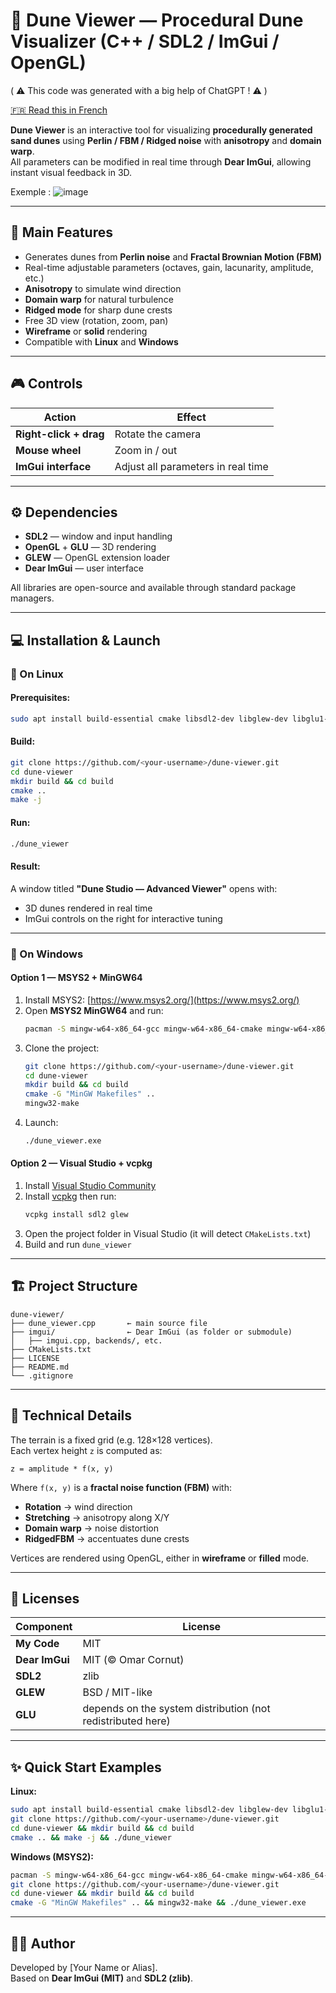 # 🌵 Dune Viewer — Procedural Dune Visualizer (C++ / SDL2 / ImGui / OpenGL)

( ⚠️ This code was generated with a big help of ChatGPT ! ⚠️ )

[🇫🇷 Read this in French](README.fr.md)

**Dune Viewer** is an interactive tool for visualizing **procedurally generated sand dunes** using **Perlin / FBM / Ridged noise** with **anisotropy** and **domain warp**.  
All parameters can be modified in real time through **Dear ImGui**, allowing instant visual feedback in 3D.

Exemple : 
![image](https://github.com/user-attachments/assets/9cbadd41-8f78-45f6-8cb2-83407c09b939)


---

## 🧭 Main Features
- Generates dunes from **Perlin noise** and **Fractal Brownian Motion (FBM)**
- Real-time adjustable parameters (octaves, gain, lacunarity, amplitude, etc.)
- **Anisotropy** to simulate wind direction
- **Domain warp** for natural turbulence
- **Ridged mode** for sharp dune crests
- Free 3D view (rotation, zoom, pan)
- **Wireframe** or **solid** rendering
- Compatible with **Linux** and **Windows**

---

## 🎮 Controls
| Action | Effect |
|--------|---------|
| **Right-click + drag** | Rotate the camera |
| **Mouse wheel** | Zoom in / out |
| **ImGui interface** | Adjust all parameters in real time |

---

## ⚙️ Dependencies
- **SDL2** — window and input handling  
- **OpenGL** + **GLU** — 3D rendering  
- **GLEW** — OpenGL extension loader  
- **Dear ImGui** — user interface  

All libraries are open-source and available through standard package managers.

---

## 💻 Installation & Launch

### 🔹 On Linux
#### Prerequisites:
```bash
sudo apt install build-essential cmake libsdl2-dev libglew-dev libglu1-mesa-dev
```

#### Build:
```bash
git clone https://github.com/<your-username>/dune-viewer.git
cd dune-viewer
mkdir build && cd build
cmake ..
make -j
```

#### Run:
```bash
./dune_viewer
```

#### Result:
A window titled **"Dune Studio — Advanced Viewer"** opens with:
- 3D dunes rendered in real time
- ImGui controls on the right for interactive tuning

---

### 🔹 On Windows

#### Option 1 — **MSYS2 + MinGW64**
1. Install MSYS2: [https://www.msys2.org/](https://www.msys2.org/)
2. Open **MSYS2 MinGW64** and run:
   ```bash
   pacman -S mingw-w64-x86_64-gcc mingw-w64-x86_64-cmake mingw-w64-x86_64-SDL2 mingw-w64-x86_64-glew
   ```
3. Clone the project:
   ```bash
   git clone https://github.com/<your-username>/dune-viewer.git
   cd dune-viewer
   mkdir build && cd build
   cmake -G "MinGW Makefiles" ..
   mingw32-make
   ```
4. Launch:
   ```bash
   ./dune_viewer.exe
   ```

#### Option 2 — **Visual Studio + vcpkg**
1. Install [Visual Studio Community](https://visualstudio.microsoft.com/)
2. Install [vcpkg](https://github.com/microsoft/vcpkg) then run:
   ```bash
   vcpkg install sdl2 glew
   ```
3. Open the project folder in Visual Studio (it will detect `CMakeLists.txt`)
4. Build and run `dune_viewer`

---

## 🏗️ Project Structure
```
dune-viewer/
├── dune_viewer.cpp       ← main source file
├── imgui/                ← Dear ImGui (as folder or submodule)
│   ├── imgui.cpp, backends/, etc.
├── CMakeLists.txt
├── LICENSE
├── README.md
└── .gitignore
```

---

## 🧠 Technical Details
The terrain is a fixed grid (e.g. 128×128 vertices).  
Each vertex height `z` is computed as:

```
z = amplitude * f(x, y)
```

Where `f(x, y)` is a **fractal noise function (FBM)** with:
- **Rotation** → wind direction  
- **Stretching** → anisotropy along X/Y  
- **Domain warp** → noise distortion  
- **RidgedFBM** → accentuates dune crests  

Vertices are rendered using OpenGL, either in **wireframe** or **filled** mode.

---

## 📜 Licenses
| Component | License |
|------------|----------|
| **My Code** | MIT |
| **Dear ImGui** | MIT (© Omar Cornut) |
| **SDL2** | zlib |
| **GLEW** | BSD / MIT-like |
| **GLU** | depends on the system distribution (not redistributed here) |

---

## ✨ Quick Start Examples

**Linux:**
```bash
sudo apt install build-essential cmake libsdl2-dev libglew-dev libglu1-mesa-dev
git clone https://github.com/<your-username>/dune-viewer.git
cd dune-viewer && mkdir build && cd build
cmake .. && make -j && ./dune_viewer
```

**Windows (MSYS2):**
```bash
pacman -S mingw-w64-x86_64-gcc mingw-w64-x86_64-cmake mingw-w64-x86_64-SDL2 mingw-w64-x86_64-glew
git clone https://github.com/<your-username>/dune-viewer.git
cd dune-viewer && mkdir build && cd build
cmake -G "MinGW Makefiles" .. && mingw32-make && ./dune_viewer.exe
```

---

## 👨‍💻 Author
Developed by [Your Name or Alias].  
Based on **Dear ImGui (MIT)** and **SDL2 (zlib)**.
